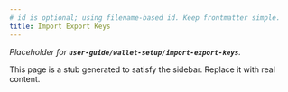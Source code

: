 ```yaml
---
# id is optional; using filename-based id. Keep frontmatter simple.
title: Import Export Keys
---
```


_Placeholder for **`user-guide/wallet-setup/import-export-keys`**._

This page is a stub generated to satisfy the sidebar.
Replace it with real content.
